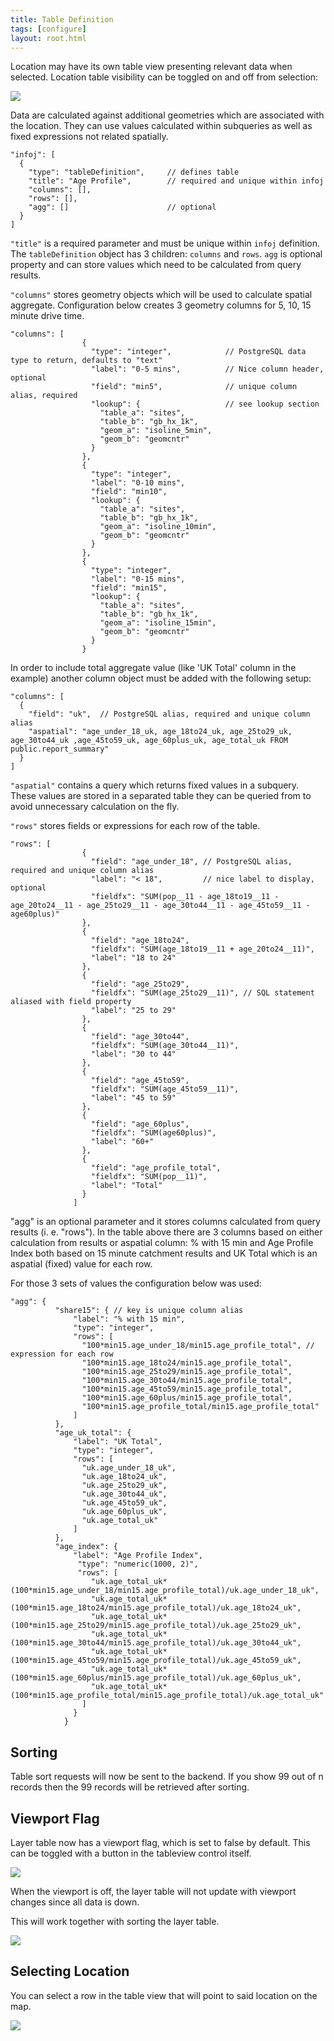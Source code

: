```yaml
---
title: Table Definition
tags: [configure]
layout: root.html
---
```


Location may have its own table view presenting relevant data when selected. Location table visibility can be toggled on and off from selection:

![](../../../assets/img/table_definition_1.png)

Data are calculated against additional geometries which are associated with the location. They can use values calculated within subqueries as well as fixed expressions not related spatially.

```text
"infoj": [
  {
    "type": "tableDefinition",     // defines table
    "title": "Age Profile",        // required and unique within infoj
    "columns": [],
    "rows": [],
    "agg": []                      // optional
  }
]
```

`"title"` is a required parameter and must be unique within `infoj` definition. The `tableDefinition` object has 3 children: `columns` and `rows`. `agg` is optional property and can store values which need to be calculated from query results.

`"columns"` stores geometry objects which will be used to calculate spatial aggregate. Configuration below creates 3 geometry columns for 5, 10, 15 minute drive time.

```text
"columns": [
                {
                  "type": "integer",            // PostgreSQL data type to return, defaults to "text"
                  "label": "0-5 mins",          // Nice column header, optional
                  "field": "min5",              // unique column alias, required
                  "lookup": {                   // see lookup section
                    "table_a": "sites",
                    "table_b": "gb_hx_1k",
                    "geom_a": "isoline_5min",
                    "geom_b": "geomcntr"
                  }
                },
                {
                  "type": "integer",
                  "label": "0-10 mins",
                  "field": "min10",
                  "lookup": {
                    "table_a": "sites",
                    "table_b": "gb_hx_1k",
                    "geom_a": "isoline_10min",
                    "geom_b": "geomcntr"
                  }
                },
                {
                  "type": "integer",
                  "label": "0-15 mins",
                  "field": "min15",
                  "lookup": {
                    "table_a": "sites",
                    "table_b": "gb_hx_1k",
                    "geom_a": "isoline_15min",
                    "geom_b": "geomcntr"
                  }
                }
```

In order to include total aggregate value \(like 'UK Total' column in the example\) another column object must be added with the following setup:

```text
"columns": [
  {
    "field": "uk",  // PostgreSQL alias, required and unique column alias
    "aspatial": "age_under_18_uk, age_18to24_uk, age_25to29_uk, age_30to44_uk ,age_45to59_uk, age_60plus_uk, age_total_uk FROM public.report_summary" 
  } 
]
```

`"aspatial"` contains a query which returns fixed values in a subquery. These values are stored in a separated table they can be queried from to avoid unnecessary calculation on the fly.

`"rows"` stores fields or expressions for each row of the table.

```text
"rows": [
                {
                  "field": "age_under_18", // PostgreSQL alias, required and unique column alias
                  "label": "< 18",         // nice label to display, optional
                  "fieldfx": "SUM(pop__11 - age_18to19__11 - age_20to24__11 - age_25to29__11 - age_30to44__11 - age_45to59__11 - age60plus)"
                },
                {
                  "field": "age_18to24",
                  "fieldfx": "SUM(age_18to19__11 + age_20to24__11)",
                  "label": "18 to 24"
                },
                {
                  "field": "age_25to29",
                  "fieldfx": "SUM(age_25to29__11)", // SQL statement aliased with field property
                  "label": "25 to 29"
                },
                {
                  "field": "age_30to44",
                  "fieldfx": "SUM(age_30to44__11)",
                  "label": "30 to 44"
                },
                {
                  "field": "age_45to59",
                  "fieldfx": "SUM(age_45to59__11)",
                  "label": "45 to 59"
                },
                {
                  "field": "age_60plus",
                  "fieldfx": "SUM(age60plus)",
                  "label": "60+"
                },
                {
                  "field": "age_profile_total",
                  "fieldfx": "SUM(pop__11)",
                  "label": "Total"
                }
              ]
```

"agg" is an optional parameter and it stores columns calculated from query results \(i. e. "rows"\). In the table above there are 3 columns based on either calculation from results or aspatial column: % with 15 min and Age Profile Index both based on 15 minute catchment results and UK Total which is an aspatial \(fixed\) value for each row.

For those 3 sets of values the configuration below was used:

```text
"agg": {
          "share15": { // key is unique column alias
              "label": "% with 15 min",
              "type": "integer",
              "rows": [
                "100*min15.age_under_18/min15.age_profile_total", // expression for each row
                "100*min15.age_18to24/min15.age_profile_total",
                "100*min15.age_25to29/min15.age_profile_total",
                "100*min15.age_30to44/min15.age_profile_total",
                "100*min15.age_45to59/min15.age_profile_total",
                "100*min15.age_60plus/min15.age_profile_total",
                "100*min15.age_profile_total/min15.age_profile_total"
              ]
          },
          "age_uk_total": {
              "label": "UK Total",
              "type": "integer",
              "rows": [
                "uk.age_under_18_uk",
                "uk.age_18to24_uk",
                "uk.age_25to29_uk",
                "uk.age_30to44_uk",
                "uk.age_45to59_uk", 
                "uk.age_60plus_uk", 
                "uk.age_total_uk"
              ]
          },
          "age_index": {
              "label": "Age Profile Index",
               "type": "numeric(1000, 2)",
               "rows": [
                  "uk.age_total_uk*(100*min15.age_under_18/min15.age_profile_total)/uk.age_under_18_uk",
                  "uk.age_total_uk*(100*min15.age_18to24/min15.age_profile_total)/uk.age_18to24_uk",
                  "uk.age_total_uk*(100*min15.age_25to29/min15.age_profile_total)/uk.age_25to29_uk",
                  "uk.age_total_uk*(100*min15.age_30to44/min15.age_profile_total)/uk.age_30to44_uk",
                  "uk.age_total_uk*(100*min15.age_45to59/min15.age_profile_total)/uk.age_45to59_uk",
                  "uk.age_total_uk*(100*min15.age_60plus/min15.age_profile_total)/uk.age_60plus_uk",
                  "uk.age_total_uk*(100*min15.age_profile_total/min15.age_profile_total)/uk.age_total_uk"
                ]
              }
            }
```
## Sorting

Table sort requests will now be sent to the backend.
If you show 99 out of n records then the 99 records will be retrieved after sorting.

## Viewport Flag

Layer table now has a viewport flag, which is set to false by default. This can be toggled with a button in the tableview control itself.

![](../../../assets/img/table_definition_2.png)

When the viewport is off, the layer table will not update with viewport changes since all data is down.

This will work together with sorting the layer table.

![](../../../assets/img/table_definition_3.png)

## Selecting Location

You can select a row in the table view that will point to said location on the map.

![](../../../assets/img/table_definition_4.png)